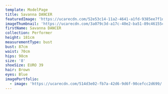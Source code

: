 ```yaml
---
template: ModelPage
title: Savanna DANCER
featuredImage: 'https://ucarecdn.com/52e53c14-11a2-4641-a1fd-9385ee7f1dd8/'
imageThumbnail: 'https://ucarecdn.com/3a079c3d-a17c-40e2-ba51-89c46155c43b/'
firstName: Savanna DANCER
collection: Performer
height: 181cm
measurementType: bust
bust: 87cm
waist: 70cm
hips: 98cm
size: '8'
shoeSize: EURO 39
hair: Brown
eyes: Blue
imagePortfolio:
  - image: 'https://ucarecdn.com/514d3e02-fb7a-42d6-9d6f-90cefcc2d699/'
---
```


